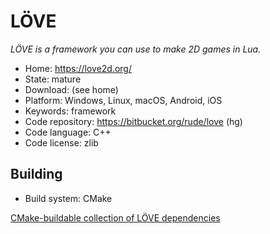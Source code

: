 # LÖVE

_LÖVE is a framework you can use to make 2D games in Lua._

- Home: https://love2d.org/
- State: mature
- Download: (see home)
- Platform: Windows, Linux, macOS, Android, iOS
- Keywords: framework
- Code repository: https://bitbucket.org/rude/love (hg)
- Code language: C++
- Code license: zlib

## Building

- Build system: CMake

[CMake-buildable collection of LÖVE dependencies](https://bitbucket.org/rude/megasource)

